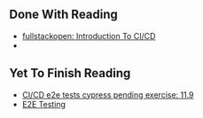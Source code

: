 ## Done With Reading

- [fullstackopen: Introduction To CI/CD](https://fullstackopen.com/en/part11/introduction_to_ci_cd)
-

## Yet To Finish Reading

- [CI/CD e2e tests cypress pending exercise: 11.9](https://fullstackopen.com/en/part11/getting_started_with_git_hub_actions#exercises-11-5-11-9)
- [E2E Testing](https://fullstackopen.com/en/part5/end_to_end_testing)
